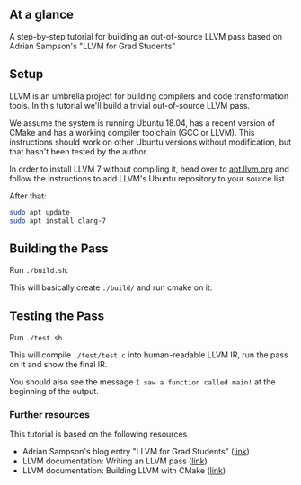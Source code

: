 ## At a glance ##

A step-by-step tutorial for building an out-of-source LLVM pass based on Adrian Sampson's "LLVM for Grad Students"

## Setup ##

LLVM is an umbrella project for building compilers and code transformation tools.
In this tutorial we'll build a trivial out-of-source LLVM pass.

We assume the system is running Ubuntu 18.04, has a recent version of CMake and
has a working compiler toolchain (GCC or LLVM).
This instructions should work on other Ubuntu versions without modification,
but that hasn't been tested by the author.

In order to install LLVM 7 without compiling it, head over to
[apt.llvm.org](https://apt.llvm.org/) and follow the instructions to add
LLVM's Ubuntu repository to your source list.

After that:

```sh
sudo apt update
sudo apt install clang-7
```

## Building the Pass ##

Run `./build.sh`.

This will basically create `./build/` and run cmake on it.

## Testing the Pass ##

Run `./test.sh`.

This will compile `./test/test.c` into human-readable LLVM IR, run the pass on
it and show the final IR.

You should also see the message `I saw a function called main!` at the
beginning of the output.

### Further resources

This tutorial is based on the following resources

- Adrian Sampson's blog entry "LLVM for Grad Students" ([link](http://adriansampson.net/blog/llvm.html))
- LLVM documentation: Writing an LLVM pass ([link](http://llvm.org/docs/WritingAnLLVMPass.html))
- LLVM documentation: Building LLVM with CMake ([link](http://llvm.org/docs/CMake.html#cmake-out-of-source-pass))

